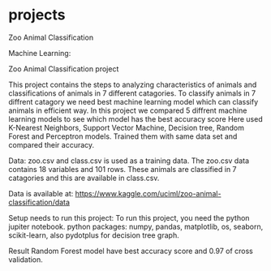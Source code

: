 # projects
Zoo Animal Classification

Machine Learning:

Zoo Animal Classification project

This project contains the steps to analyzing characteristics of animals and classifications of animals in 7 different catagories.
To classify animals in 7 diffrent catagory we need best machine learning model which can classify animals in efficient way. In this project we compared 5 diffrent machine learning models to see which model has the best accuracy score Here used K-Nearest Neighbors, Support Vector Machine, Decision tree, Random Forest and Perceptron models. Trained them with same data set and compared their accuracy. 

Data:
zoo.csv and class.csv is used as a training data.
The zoo.csv data contains 18 variables and 101 rows. 
These animals are classified in 7 catagories and this are available in class.csv.

Data is available at: https://www.kaggle.com/uciml/zoo-animal-classification/data

Setup needs to run this project:
To run this project, you need the python jupiter notebook.
python packages: numpy, pandas, matplotlib, os, seaborn, scikit-learn, also pydotplus for decision tree graph.



Result
Random Forest model have best accuracy score and 0.97 of cross validation.
